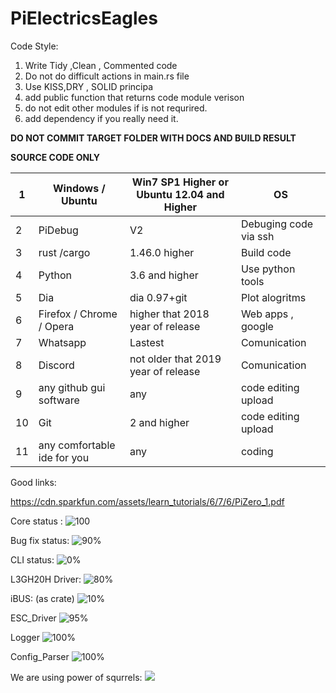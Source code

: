 # PiElectricsEagles


Code Style:

1) Write Tidy ,Clean , Commented code
2) Do not do difficult actions in main.rs file
3) Use KISS,DRY , SOLID principa
4) add public function that returns code module verison
5) do not edit other modules if is not requrired.
6) add dependency if you really need it.


**DO NOT COMMIT TARGET FOLDER WITH DOCS AND BUILD RESULT**

**SOURCE CODE ONLY**

| 1 | Windows / Ubuntu         | Win7 SP1 Higher or Ubuntu 12.04 and Higher | OS                    |
|---|--------------------------|--------------------------------------------|-----------------------|
| 2 | PiDebug                  | V2                                         | Debuging code via ssh |
| 3 | rust /cargo              | 1.46.0 higher                              | Build code            |
| 4 | Python                   | 3.6 and higher                             | Use python tools      |
| 5 | Dia                      | dia 0.97+git                               | Plot alogritms        |
| 6 | Firefox / Chrome / Opera | higher that 2018 year of release           | Web apps , google     |
| 7 | Whatsapp                 | Lastest                                    | Comunication          |
| 8 | Discord                  | not older that 2019 year of release        | Comunication          |
| 9 | any github gui software  | any                                        | code editing upload   |
|10 | Git                      | 2 and higher                               | code editing upload   |
|11| any comfortable ide for you| any                                       | coding                |

Good links:

https://cdn.sparkfun.com/assets/learn_tutorials/6/7/6/PiZero_1.pdf


Core status :
![100](https://progress-bar.dev/100)


Bug fix status:
![90%](https://progress-bar.dev/90)

CLI status:
![0%](https://progress-bar.dev/0)




L3GH20H Driver:
![80%](https://progress-bar.dev/100)

iBUS: (as crate)
![10%](https://progress-bar.dev/35)

ESC_Driver 
![95%](https://progress-bar.dev/95)


Logger
![100%](https://progress-bar.dev/100)

Config_Parser
![100%](https://progress-bar.dev/100)


We are using power of squrrels:
<img src="https://i.ibb.co/QkJ0P2g/Whats-App-Image-2020-10-15-at-12-19-41.jpg"></img>


